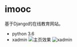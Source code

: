 # imooc
基于Django的在线教育网站。
 - python 3.6
  - xadmin 
  ![主页效果](http://i2.kiimg.com/1949/7ad8c97bc81ba13f.png)
  ![xadmin](http://i2.kiimg.com/1949/d883e30ab76700dc.png)
